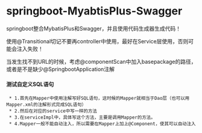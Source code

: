 # springboot-MyabtisPlus-Swagger
springboot整合MybatisPlus和Swagger，并且使用代码生成器生成代码！

使用@Transitional切记不要再controller中使用，最好在Service层使用，否则可能会注入失败！

当发生找不到URL的时候，考虑@componentScan中加入basepackage的路径，或者是不是缺少@SpringbootApplication注解

#### 测试自定义SQL语句
     * 1.首先在Mapper中使用注解写好SQL语句，这时候的Mapper就相当于Dao层（也可以用Mapper.xml的注解形式完成SQL语句）
     * 2.然后在对应的service中写一样的方法
     * 3.在serviceImpl中，具体写这个方法，主要是调用Mapper的方法。
     * 4.Mapper一般不能自动注入，所以需要在Mapper上加上@Component，使其可以自动注入
